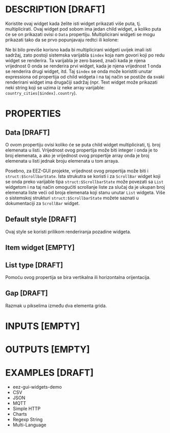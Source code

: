 # DESCRIPTION [DRAFT]

Koristite ovaj widget kada želite isti widget prikazati više puta, tj. multiplicirati. Ovaj widget pod sobom ima jedan child widget, a koliko puta će se on prikazati ovisi o `Data` propertiju. Multiplicirani widgeti se mogu prikazati tako da se prvo popunjavaju redtci ili kolone:

Ne bi bilo previše korisno kada bi multiplicirani widgeti uvijek imali isti sadržaj, zato postoji sistemska varijabla `$index` koja nam govori koji po redu widget se renderira. Ta varijabla je zero based, znači kada je njena vrijednost 0 onda se renderira prvi widget, kada je njena vrijednost 1 onda se renderira drugi widget, itd. Taj `$index` se onda može koristiti unutar expressiona od propertija od child widgeta i na taj način se postiže da svaki renderirani widget ima drugačiji sadržaj (npr. Text widget može prikazati neki string koji se uzima iz neke array varijable: `country_cities[$index].country`).

# PROPERTIES

## Data [DRAFT]

O ovom propertiju ovisi koliko će se puta child widget multiplicirati, tj. broj elemenata u listi. Vrijednost ovog propertija može biti integer i onda je to broj elemenata, a ako je vrijednost ovog propertije array onda je broj elemenata u listi jednak broju elemenata u tom arraya.

Posebno, za EEZ-GUI projekte, vrijednost ovog propertija može biti i `struct:$ScrollbarState`. Ista strukutra se koristi i za `ScrollBar` widget koji se onda preko varijable tipa `struct:$ScrollbarState` može povezati sa `List` widgetom i na taj način omogućiti scrollanje liste za slučaj da je ukupan broj elemenata liste veći od broja elemenata koji stanu unutar `List` widgeta. Više o sistemskoj strukturi `struct:$ScrollbarState` možete saznati u dokumentaciji za `ScrollBar` widget.

## Default style [DRAFT]

Ovaj style se koristi prilikom renderiranja pozadine widgeta.

## Item widget [EMPTY]

## List type [DRAFT]

Pomoću ovog propertija se bira vertikalna ili horizontalna orijentacija.

## Gap [DRAFT]

Razmak u pikselima između dva elementa grida.

# INPUTS [EMPTY]

# OUTPUTS [EMPTY]

# EXAMPLES [DRAFT]

-   eez-gui-widgets-demo
-   CSV
-   JSON
-   MQTT
-   Simple HTTP
-   Charts
-   Regexp String
-   Multi-Language
